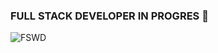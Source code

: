 ### FULL STACK DEVELOPER IN PROGRES 👋
<img src="https://static.videezy.com/system/resources/thumbnails/000/022/278/original/thumbnail.jpg" alt="FSWD" />

<!-- 
Here are some ideas to get you started:

- 🔭 I’m currently working on ...
- 🌱 I’m currently learning ...
- 👯 I’m looking to collaborate on ...
- 🤔 I’m looking for help with ...
- 💬 Ask me about ...
- 📫 How to reach me: ...
- 😄 Pronouns: ...
- ⚡ Fun fact: ...
-->
